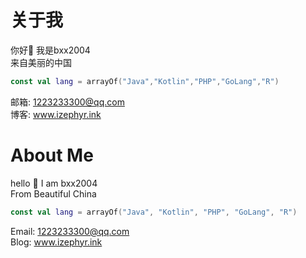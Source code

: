 # 关于我
你好👋 我是bxx2004<br />
来自美丽的中国
```kotlin
const val lang = arrayOf("Java","Kotlin","PHP","GoLang","R")
```
邮箱: 1223233300@qq.com<br />
博客: www.izephyr.ink
<br />
# About Me
hello 👋 I am bxx2004<br/>
From Beautiful China
```kotlin
const val lang = arrayOf("Java", "Kotlin", "PHP", "GoLang", "R")
```
Email: 1223233300@qq.com <br/>
Blog: www.izephyr.ink
